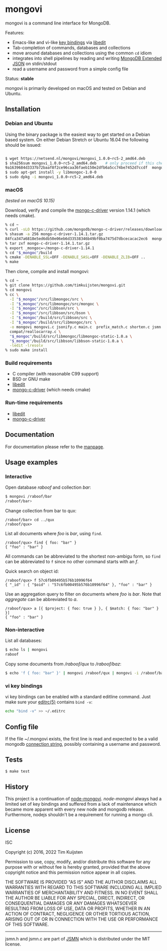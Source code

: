 # mongovi

mongovi is a command line interface for MongoDB.

Features:
* Emacs-like and vi-like [key bindings] via [libedit]
* Tab-completion of commands, databases and collections
* move around databases and collections using the common `cd` idiom
* integrates into shell pipelines by reading and writing [MongoDB Extended JSON]
  on stdin/stdout
* read a username and password from a simple config file

Status: **stable**

mongovi is primarily developed on macOS and tested on Debian and Ubuntu.


## Installation

### Debian and Ubuntu

Using the binary package is the easiest way to get started on a Debian based
system. On either Debian Stretch or Ubuntu 16.04 the following should be issued:

```sh

$ wget https://netsend.nl/mongovi/mongovi_1.0.0~rc5-2_amd64.deb
$ sha256sum mongovi_1.0.0~rc5-2_amd64.deb    # only proceed if this checksum matches
9a1639684d3337b72baaf8f2ce96caa36faeb150e2dfb6a5cc74be7452d7ccdf  mongovi_1.0.0~rc5-2_amd64.deb
$ sudo apt-get install -y libmongoc-1.0-0
$ sudo dpkg -i mongovi_1.0.0~rc5-2_amd64.deb
```


### macOS

*(tested on macOS 10.15)*

Download, verify and compile the [mongo-c-driver] version 1.14.1 (which needs
cmake).

```sh
% cd ~
% curl -sLO https://github.com/mongodb/mongo-c-driver/releases/download/1.14.1/mongo-c-driver-1.14.1.tar.gz
% shasum -a 256 mongo-c-driver-1.14.1.tar.gz
84fca347a6818e5ed6db50e06eb6d33538346b49bf0ba7475d7dbcecacac2ec6  mongo-c-driver-1.14.1.tar.gz
% tar zxf mongo-c-driver-1.14.1.tar.gz
% export _mongoc=~/mongo-c-driver-1.14.1
% cd "$_mongoc"/build
% cmake -DENABLE_SSL=OFF -DENABLE_SASL=OFF -DENABLE_ZLIB=OFF ..
% make
```

Then clone, compile and install mongovi:

```sh
% cd ~
% git clone https://github.com/timkuijsten/mongovi.git
% cd mongovi
% cc \
  -I "$_mongoc"/src/libmongoc/src \
  -I "$_mongoc"/src/libmongoc/src/mongoc \
  -I "$_mongoc"/src/libbson/src \
  -I "$_mongoc"/src/libbson/src/bson \
  -I "$_mongoc"/build/src/libbson/src \
  -I "$_mongoc"/build/src/libmongoc/src \
  -o mongovi mongovi.c jsonify.c main.c  prefix_match.c shorten.c jsmn.c \
  compat/reallocarray.c \
  "$_mongoc"/build/src/libmongoc/libmongoc-static-1.0.a \
  "$_mongoc"/build/src/libbson/libbson-static-1.0.a \
  -ledit -lresolv
% sudo make install
```


### Build requirements

* C compiler (with reasonable C99 support)
* BSD or GNU make
* [libedit]
* [mongo-c-driver] (which needs cmake)


### Run-time requirements

* [libedit]
* [mongo-c-driver]


## Documentation

For documentation please refer to the [manpage].


## Usage examples

### Interactive

Open database *raboof* and collection *bar*:

```sh
$ mongovi /raboof/bar
/raboof/bar> 
```

Change collection from bar to qux:

```
/raboof/bar> cd ../qux
/raboof/qux> 
```

List all documents where *foo* is *bar*, using `find`.

```
/raboof/qux> find { foo: "bar" }
{ "foo" : "bar" }
```

All commands can be abbreviated to the shortest non-ambigu form, so `find` can
be abbreviated to `f` since no other command starts with an *f*.

Quick search on object id:

```
/raboof/qux> f 57c6fb00495b576b10996f64
{ "_id" : { "$oid" : "57c6fb00495b576b10996f64" }, "foo" : "bar" }
```

Use an aggregation query to filter on documents where *foo* is *bar*. Note that
*aggregate* can be abbreviated to *a*.

```
/raboof/qux> a [{ $project: { foo: true } }, { $match: { foo: "bar" } }]
{ "foo" : "bar" }
```

### Non-interactive

List all databases:

```sh
$ echo ls | mongovi
raboof
```

Copy some documents from */raboof/qux* to */raboof/baz*:

```sh
$ echo 'f { foo: "bar" }' | mongovi /raboof/qux | mongovi -i /raboof/baz
```

### vi key bindings

vi key bindings can be enabled with a standard editline command. Just make sure
your [editrc(5)] contains `bind -v`:

```sh
echo "bind -v" >> ~/.editrc
```


## Config file

If the file ~/.mongovi exists, the first line is read and expected to be a valid
mongodb [connection string], possibly containing a username and password.


## Tests

```sh
$ make test
```


## History

This project is a continuation of [node-mongovi]. *node-mongovi* always had a
limited set of key bindings and suffered from a lack of maintenance which became
more apparent with every new node and mongodb release. Furthermore, nodejs
shouldn't be a requirement for running a mongo cli.


## License

ISC

Copyright (c) 2016, 2022 Tim Kuijsten

Permission to use, copy, modify, and/or distribute this software for any
purpose with or without fee is hereby granted, provided that the above
copyright notice and this permission notice appear in all copies.

THE SOFTWARE IS PROVIDED "AS IS" AND THE AUTHOR DISCLAIMS ALL WARRANTIES
WITH REGARD TO THIS SOFTWARE INCLUDING ALL IMPLIED WARRANTIES OF
MERCHANTABILITY AND FITNESS. IN NO EVENT SHALL THE AUTHOR BE LIABLE FOR
ANY SPECIAL, DIRECT, INDIRECT, OR CONSEQUENTIAL DAMAGES OR ANY DAMAGES
WHATSOEVER RESULTING FROM LOSS OF USE, DATA OR PROFITS, WHETHER IN AN
ACTION OF CONTRACT, NEGLIGENCE OR OTHER TORTIOUS ACTION, ARISING OUT OF
OR IN CONNECTION WITH THE USE OR PERFORMANCE OF THIS SOFTWARE.

---

jsmn.h and jsmn.c are part of [JSMN] which is distributed under the MIT
license.


[MongoDB Extended JSON]: https://docs.mongodb.com/manual/reference/mongodb-extended-json/
[libedit]: http://cvsweb.netbsd.org/bsdweb.cgi/src/lib/libedit/?sortby=date#dirlist
[mongo-c-driver]: https://mongoc.org/
[Homebrew]: https://brew.sh/
[manpage]: https://netsend.nl/mongovi/mongovi.1.html
[JSMN]: https://zserge.com/jsmn/
[editrc(5)]: https://man.openbsd.org/editrc.5
[editline(7)]: https://man.openbsd.org/editline.7
[editline(3)]: https://man.openbsd.org/editline.3
[key bindings]: https://man.openbsd.org/editline.7#Input_character_bindings
[connection string]: https://docs.mongodb.com/manual/reference/connection-string/
[node-mongovi]: https://www.npmjs.com/package/mongovi
